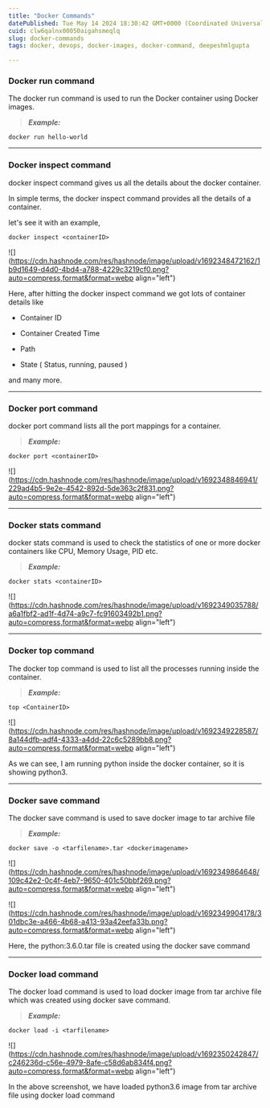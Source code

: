 ```yaml
---
title: "Docker Commands"
datePublished: Tue May 14 2024 18:30:42 GMT+0000 (Coordinated Universal Time)
cuid: clw6qalnx00050aigahsmeqlq
slug: docker-commands
tags: docker, devops, docker-images, docker-command, deepeshmlgupta

---
```


### **Docker run command**

The docker run command is used to run the Docker container using Docker images.

> ***Example:***

```plaintext
docker run hello-world
```

---

### Docker inspect command

docker inspect command gives us all the details about the docker container.

In simple terms, the docker inspect command provides all the details of a container.

let's see it with an example,

```plaintext
docker inspect <containerID>
```

![](https://cdn.hashnode.com/res/hashnode/image/upload/v1692348472162/1b9d1649-d4d0-4bd4-a788-4229c3219cf0.png?auto=compress,format&format=webp align="left")

Here, after hitting the docker inspect command we got lots of container details like

* Container ID
    
* Container Created Time
    
* Path
    
* State ( Status, running, paused )
    

and many more.

---

### Docker port command

docker port command lists all the port mappings for a container.

> ***Example:***

```plaintext
docker port <containerID>
```

![](https://cdn.hashnode.com/res/hashnode/image/upload/v1692348846941/229ad4b5-9e2e-4542-892d-5de363c2f831.png?auto=compress,format&format=webp align="left")

---

### Docker stats command

docker stats command is used to check the statistics of one or more docker containers like CPU, Memory Usage, PID etc.

> ***Example:***

```plaintext
docker stats <containerID>
```

![](https://cdn.hashnode.com/res/hashnode/image/upload/v1692349035788/a6a1fbf2-ad1f-4d74-a9c7-fc91603492b1.png?auto=compress,format&format=webp align="left")

---

### Docker top command

The docker top command is used to list all the processes running inside the container.

> ***Example:***

```plaintext
top <ContainerID>
```

![](https://cdn.hashnode.com/res/hashnode/image/upload/v1692349228587/8a144dfb-adf4-4333-a4dd-22c6c5289bb8.png?auto=compress,format&format=webp align="left")

As we can see, I am running python inside the docker container, so it is showing python3.

---

### Docker save command

The docker save command is used to save docker image to tar archive file

> ***Example:***

```plaintext
docker save -o <tarfilename>.tar <dockerimagename>
```

![](https://cdn.hashnode.com/res/hashnode/image/upload/v1692349864648/109c42e2-0c4f-4eb7-9650-401c50bbf269.png?auto=compress,format&format=webp align="left")

![](https://cdn.hashnode.com/res/hashnode/image/upload/v1692349904178/301dbc3e-a466-4b68-a413-93a42eefa33b.png?auto=compress,format&format=webp align="left")

Here, the python:3.6.0.tar file is created using the docker save command

---

### Docker load command

The docker load command is used to load docker image from tar archive file which was created using docker save command.

> ***Example:***

```plaintext
docker load -i <tarfilename>
```

![](https://cdn.hashnode.com/res/hashnode/image/upload/v1692350242847/c246236d-c56e-4979-8afe-c58d6ab834f4.png?auto=compress,format&format=webp align="left")

In the above screenshot, we have loaded python3.6 image from tar archive file using docker load command